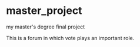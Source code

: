 # master_project
my master's degree final project

This is a forum in which vote plays an important role.
